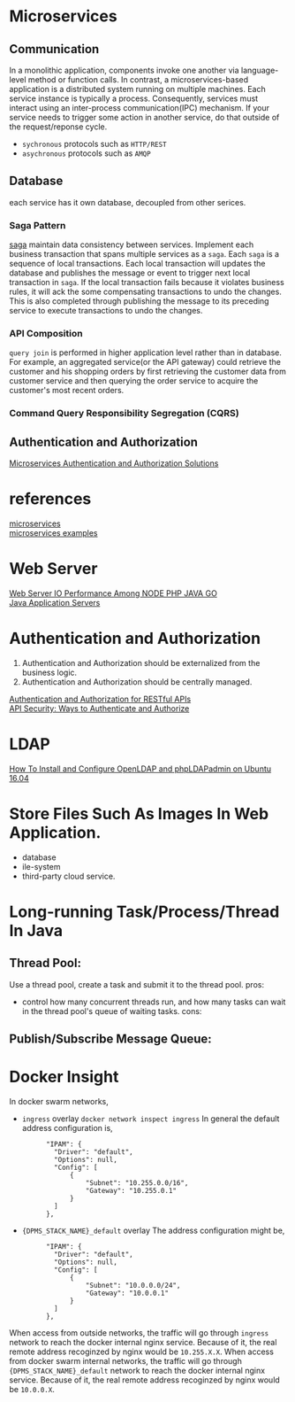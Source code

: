 # Microservices
## Communication
In a monolithic application, components invoke one another via language-level method or function calls. In contrast, a microservices-based application is a distributed system running on multiple machines. Each service instance is typically a process. Consequently, services must interact using an inter-process communication(IPC) mechanism.
If your service needs to trigger some action in another service, do that outside of the request/reponse cycle.

- `sychronous` protocols such as `HTTP/REST`
- `asychronous` protocols such as `AMQP`

## Database
each service has it own database, decoupled from other serices.

### Saga Pattern
[saga](http://microservices.io/patterns/data/saga.html)
maintain data consistency between services.
Implement each business transaction that spans multiple services as a `saga`. Each `saga` is a sequence of local transactions. Each local transaction will updates the database and publishes the message or event to trigger next local transaction in `saga`. If the local transaction fails because it violates business rules, it will ack the some compensating transactions to undo the changes. This is also completed through publishing the message to its preceding service to execute transactions to undo the changes.


### API Composition
`query join` is performed in higher application level rather than in database. For example, an aggregated service(or the API gateway) could retrieve the customer and his shopping orders by first retrieving the customer data from customer service and then querying the order service to acquire the customer's most recent orders.
### Command Query Responsibility Segregation (CQRS)

## Authentication and Authorization
[Microservices Authentication and Authorization Solutions](https://medium.com/tech-tajawal/microservice-authentication-and-authorization-solutions-e0e5e74b248a)  

# references
[microservices](http://microservices.io/)  
[microservices examples](https://github.com/cer/microservices-examples)  
[](http://callistaenterprise.se/blogg/teknik/2015/05/20/blog-series-building-microservices/)  


# Web Server
[Web Server IO Performance Among NODE PHP JAVA GO](https://www.toptal.com/back-end/server-side-io-performance-node-php-java-go)  
[Java Application Servers](https://stackify.com/tomcat-vs-jetty-vs-glassfish-vs-wildfly/)  

# Authentication and Authorization
1. Authentication and Authorization should be externalized from the business logic.
2. Authentication and Authorization should be centrally managed.

[Authentication and Authorization for RESTful APIs](https://dzone.com/articles/steps-to-building-authentication-and-authorization)  
[API Security: Ways to Authenticate and Authorize](https://dzone.com/articles/api-security-ways-to-authenticate-and-authorize)  

# LDAP
[How To Install and Configure OpenLDAP and phpLDAPadmin on Ubuntu 16.04](https://www.digitalocean.com/community/tutorials/how-to-install-and-configure-openldap-and-phpldapadmin-on-ubuntu-16-04)  

# Store Files Such As Images In Web Application.
- database
- ile-system
- third-party cloud service.

[](https://stackoverflow.com/questions/348363/what-is-the-best-place-for-storing-uploaded-images-sql-database-or-disk-file-sy)  

# Long-running Task/Process/Thread In Java
## Thread Pool:  
Use a thread pool, create a task and submit it to the thread pool.
pros:
- control how many concurrent threads run, and how many tasks can wait in the thread pool's queue of waiting tasks.
cons:

## Publish/Subscribe Message Queue: 

[](https://news.ycombinator.com/item?id=17064730)  



# Docker Insight
In docker swarm networks, 
- `ingress` overlay
  `docker network inspect ingress`
  In general the default address configuration is, 
  ```
        "IPAM": {
          "Driver": "default",
          "Options": null,
          "Config": [
              {
                  "Subnet": "10.255.0.0/16",
                  "Gateway": "10.255.0.1"
              }
          ]
        },  
  ```



- `{DPMS_STACK_NAME}_default` overlay
  The address configuration might be, 
  ```
        "IPAM": {
          "Driver": "default",
          "Options": null,
          "Config": [
              {
                  "Subnet": "10.0.0.0/24",
                  "Gateway": "10.0.0.1"
              }
          ]
        },
  ```

When access from outside networks, the traffic will go through `ingress` network to reach the docker internal nginx service. Because of it, the real remote address recoginzed by nginx would be `10.255.X.X`.
When access from docker swarm internal networks, the traffic will go through `{DPMS_STACK_NAME}_default` network to reach the docker internal nginx service. Because of it, the real remote address recoginzed by nginx would be `10.0.0.X`.

